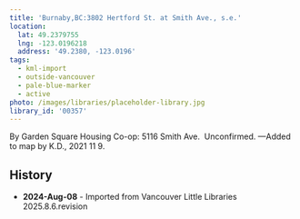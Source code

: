 ```yaml
---
title: 'Burnaby,BC:3802 Hertford St. at Smith Ave., s.e.'
location:
  lat: 49.2379755
  lng: -123.0196218
  address: '49.2380, -123.0196'
tags:
  - kml-import
  - outside-vancouver
  - pale-blue-marker
  - active
photo: /images/libraries/placeholder-library.jpg
library_id: '00357'
---
```

By Garden Square Housing Co-op:
5116 Smith Ave.  Unconfirmed.
—Added to map by K.D., 2021 11 9.  

## History
- **2024-Aug-08** - Imported from Vancouver Little Libraries 2025.8.6.revision
